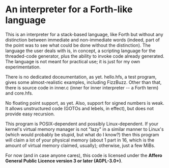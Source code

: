 # An interpreter for a Forth-like language

This is an interpreter for a stack-based language, like Forth but without any distinction between immediate and non-immediate words (indeed, part of the point was to see what could be done without the distinction). The language the user deals with is, in concept, a scripting language for the threaded-code generator, plus the ability to invoke code already generated. The language is not meant for practical use; it is just for my own experimentation.

There is no dedicated doceumentation, as yet. hello.hfs, a test program, gives some almost-realistic examples, including FizzBuzz. Other than that, there is source code in inner.c (inner for inner interpreter -- a Forth term) and core.hfs.

No floating point support, as yet. Also, support for signed numbers is weak. It allows unstructured code (GOTOs and lebels, in effect), but does not provide easy recursion.

This program is POSIX-dependent and possibly Linux-dependent. If your kernel's virtual memory manager is not "lazy" in a similar manner to Linux's (which would probably be stupid, but what do I know?) then this program will claim a lot of your physical memory (about 1 part in 16, which is the amount of virtual memory claimed, usually); otherwise, just a few MiBs.

For now (and in case anyone cares), this code is licensed under the **Affero General Public Licence version 3 or later (AGPL-3.0+)**.
